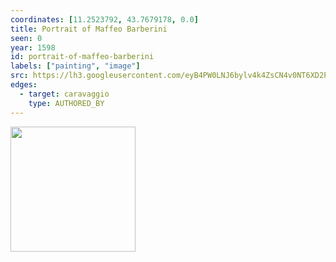 ```yaml
---
coordinates: [11.2523792, 43.7679178, 0.0]
title: Portrait of Maffeo Barberini
seen: 0
year: 1598
id: portrait-of-maffeo-barberini
labels: ["painting", "image"]
src: https://lh3.googleusercontent.com/eyB4PW0LNJ6bylv4k4ZsCN4v0NT6XD2PkjSCdfSmbOUc6C3XmVfKGOIMF0elWk_JgwZ_l1yvaADW8P3c_F8ywrSwS4PqetJjFeJkmMIGFdYwVABsBpkfAEf6HkRV0-zU
edges:
  - target: caravaggio
    type: AUTHORED_BY
---
```


<img src="https://lh3.googleusercontent.com/eyB4PW0LNJ6bylv4k4ZsCN4v0NT6XD2PkjSCdfSmbOUc6C3XmVfKGOIMF0elWk_JgwZ_l1yvaADW8P3c_F8ywrSwS4PqetJjFeJkmMIGFdYwVABsBpkfAEf6HkRV0-zU" height="200" width="auto" />